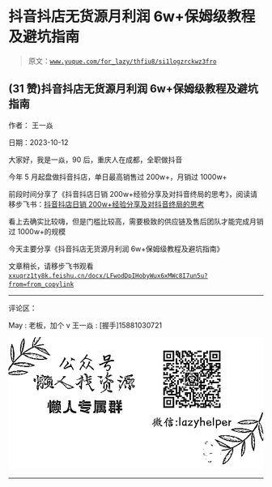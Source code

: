 # 抖音抖店无货源月利润 6w+保姆级教程及避坑指南

> 原文：[`www.yuque.com/for_lazy/thfiu8/si1logzrckwz3fro`](https://www.yuque.com/for_lazy/thfiu8/si1logzrckwz3fro)

## (31 赞)抖音抖店无货源月利润 6w+保姆级教程及避坑指南

作者： 王一焱

日期：2023-10-12

大家好，我是一焱，90 后，重庆人在成都，全职做抖音

今年 5 月起盘做抖音抖店，单日最高销售过 200w+，月销过 1000w+

前段时间分享了《抖音抖店日销 200w+经验分享及对抖音终局的思考》，阅读请移步飞书：[抖音抖店日销 200w+经验分享及对抖音终局的思考](https://xxuqrz1ty8k.feishu.cn/docx/XYDwdGIAwoKjiRx8pGqckv4ansd?from=from_copylink)

看上去确实比较嗨，但是门槛比较高，需要极致的供应链及售后团队才能完成月销过 1000w+的规模

今天主要分享《抖音抖店无货源月利润 6w+保姆级教程及避坑指南》

文章稍长，请移步飞书观看 [`xxuqrz1ty8k.feishu.cn/docx/LFwodDpIHobyWux6xMWc8I7un5u?from=from_copylink`](https://xxuqrz1ty8k.feishu.cn/docx/LFwodDpIHobyWux6xMWc8I7un5u?from=from_copylink)

* * *

评论区：

May : 老板，加个 v
王一焱 : [握手]15881030721

![](img/1c37d505930596d12a88ab23e11aa07a.png)

* * *